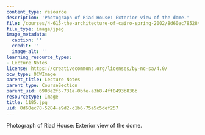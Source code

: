 ```yaml
---
content_type: resource
description: 'Photograph of Riad House: Exterior view of the dome.'
file: /courses/4-615-the-architecture-of-cairo-spring-2002/8d60ec785284e9d2c1b675a5c5def257_1185.jpg
file_type: image/jpeg
image_metadata:
  caption: ''
  credit: ''
  image-alt: ''
learning_resource_types:
- Lecture Notes
license: https://creativecommons.org/licenses/by-nc-sa/4.0/
ocw_type: OCWImage
parent_title: Lecture Notes
parent_type: CourseSection
parent_uid: 6903e2f5-731a-0bfe-a3b8-4ff0493b836b
resourcetype: Image
title: 1185.jpg
uid: 8d60ec78-5284-e9d2-c1b6-75a5c5def257
---
```

Photograph of Riad House: Exterior view of the dome.